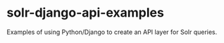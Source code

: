 # solr-django-api-examples
Examples of using Python/Django to create an API layer for Solr queries.
